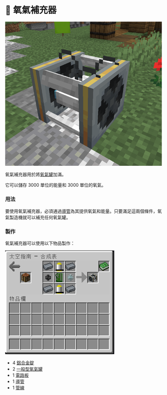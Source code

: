 # 💨 氧氣補充器

![](<../.gitbook/assets/image (22).png>)

氧氣補充器用於將[氧氣罐](Oxygen-Tank.md)加滿。

它可以儲存 3000 單位的能量和 3000 單位的氧氣。

### 用法

要使用氧氣補充器，必須通過[導管](Conduit.md)為其提供氧氣和能量。只要滿足這兩個條件，氧氣製造機就可以補充任何氧氣罐。

### 製作

氧氣補充器可以使用以下物品製作：

![](<../.gitbook/assets/image (218) (1) (1) (1) (1).png>)



* 4 [鋁合金錠](aluminium-alloy-ingot.md)​
* 2 [一般型氧氣罐](Oxygen-Tank.md#yi-ban-xing-yang-qi-guan)
* 1 [電路板](Circuit-Board.md)
* 1 [導管](Conduit.md)
* 1 [管線](Pipe.md)
